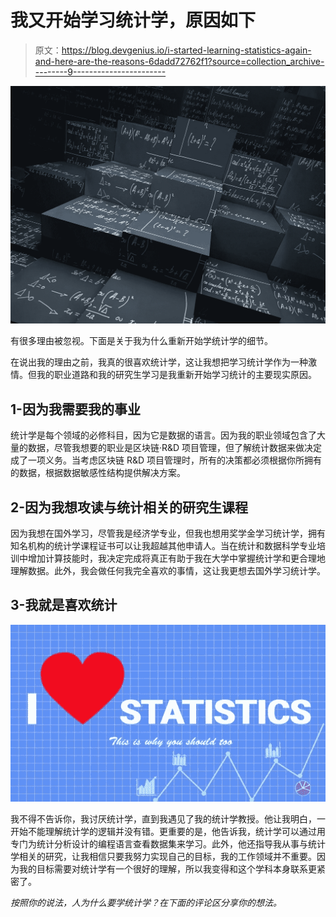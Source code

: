 # 我又开始学习统计学，原因如下

> 原文：<https://blog.devgenius.io/i-started-learning-statistics-again-and-here-are-the-reasons-6dadd72762f1?source=collection_archive---------9----------------------->

![](img/646534b93e356531718d980faaa7063b.png)

有很多理由被忽视。下面是关于我为什么重新开始学统计学的细节。

在说出我的理由之前，我真的很喜欢统计学，这让我想把学习统计学作为一种激情。但我的职业道路和我的研究生学习是我重新开始学习统计的主要现实原因。

## 1-因为我需要我的事业

统计学是每个领域的必修科目，因为它是数据的语言。因为我的职业领域包含了大量的数据，尽管我想要的职业是区块链·R&D 项目管理，但了解统计数据来做决定成了一项义务。当考虑区块链 R&D 项目管理时，所有的决策都必须根据你所拥有的数据，根据数据敏感性结构提供解决方案。

## 2-因为我想攻读与统计相关的研究生课程

因为我想在国外学习，尽管我是经济学专业，但我也想用奖学金学习统计学，拥有知名机构的统计学课程证书可以让我超越其他申请人。当在统计和数据科学专业培训中增加计算技能时，我决定完成将真正有助于我在大学中掌握统计学和更合理地理解数据。此外，我会做任何我完全喜欢的事情，这让我更想去国外学习统计学。

## 3-我就是喜欢统计

![](img/f7e2a6d25872ada2fddd072b4ef4fa44.png)

我不得不告诉你，我讨厌统计学，直到我遇见了我的统计学教授。他让我明白，一开始不能理解统计学的逻辑并没有错。更重要的是，他告诉我，统计学可以通过用专门为统计分析设计的编程语言查看数据集来学习。此外，他还指导我从事与统计学相关的研究，让我相信只要我努力实现自己的目标，我的工作领域并不重要。因为我的目标需要对统计学有一个很好的理解，所以我变得和这个学科本身联系更紧密了。

*按照你的说法，人为什么要学统计学？在下面的评论区分享你的想法。*